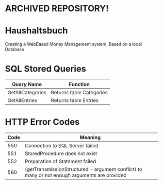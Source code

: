 # ARCHIVED REPOSITORY!


# Haushaltsbuch
Creating a WebBased Money Management system, Based on a local Database

# SQL Stored Queries
Query Name | Function
--- | ---
GetAllCategories |  Returns table Categories
GetAllEntries   |  Returns table Entries

# HTTP Error Codes
Code | Meaning
--- | ---
550 | Connection to SQL Server failed
551 | StoredProcedure does not exist
552 | Preparation of Statement failed
560 | (getTransmissionStructured - argument conflict) to many or not enough arguments are provided
